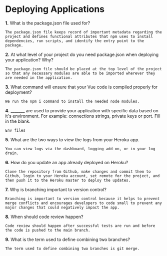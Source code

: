 # Deploying Applications

**1.** What is the package.json file used for?
<!-- enter you answer in the space below -->
```
The package.json file keeps record of important metadata regarding the project and defines functional attributes that npm uses to install dependencies, run scripts, and identify the entry point to the package.
``` 
**2.** At what level of your project do you need package.json when deploying your application? Why?
<!-- enter you answer in the space below -->
```
The package.json file should be placed at the top level of the project so that any necessary modules are able to be imported wherever they are needed in the application. 
```
**3.** What command will ensure that your Vue code is compiled properly for deployment?
<!-- enter you answer in the space below -->
```
We run the npm i command to install the needed node modules.
```
**4.** _______ are used to provide your application with specific data based on it's environment. For example: connections strings, private keys or port. Fill in the blank.
<!-- enter you answer in the space below -->
```
Env files
```
**5.** What are the two ways to view the logs from your Heroku app.
<!-- enter you answer in the space below -->
```
You can view logs via the dashboard, logging add-on, or in your log drain. 
```
**6.** How do you update an app already deployed on Heroku?
<!-- enter you answer in the space below -->
```
Clone the repository from Github, make changes and commit them to Github, login to your Heroku account, set remote for the project, and then push it to the Heroku master to deploy the updates. 
```
**7.** Why is branching important to version control?
<!-- enter you answer in the space below -->
```
Branching is important to version control because it helps to prevent merge conflicts and encourages developers to code small to prevent any major changes that could negatively impact the app. 
```
**8.** When should code review happen?
<!-- enter you answer in the space below -->
```
Code review should happen after successful tests are run and before the code is pushed to the main branch.
```
**9.** What is the term used to define combining two branches?
<!-- enter you answer in the space below -->
```
The term used to define combining two branches is git merge. 
```